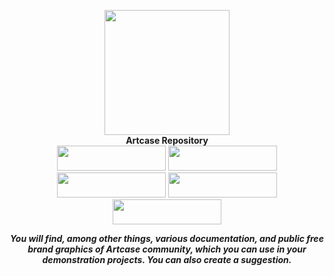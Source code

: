 <p align="center">
  <img width="200" height="200" src="https://i.imgur.com/uo4VABV.png"><br>
  <b>Artcase Repository</b><br>
  <a href="https://github.com/pb-io/Artcase/wiki"> <img width="174" height="40" src="https://i.imgur.com/q7kPP9D.png"></a> <a href="https://github.com/pb-io/Artcase/issues/1"><img width="174" height="40" src="https://i.imgur.com/NBQqI8X.png"></a> <a href="https://github.com/pb-io/Artcase/graphs/contributors"><img width="174" height="40" src="https://i.imgur.com/sdAF1Lu.png"></a> <a href="https://github.com/pb-io/Artcase/issues/2"><img width="174" height="40" src="https://i.imgur.com/x2ranLH.png"></a> <a href="https://github.com/pb-io/Artcase/wiki/Press-Kit"><img width="174" height="40" src="https://i.imgur.com/J7ldpIb.png"></a>
</p><p></p><center><strong><em>You will find, among other things, various documentation, and public free brand graphics of Artcase community, which you can use in your demonstration projects. You can also create a suggestion.</em></strong></center><p></p>
<p></p>
